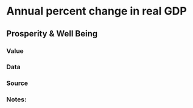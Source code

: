 # Annual percent change in real GDP

## Prosperity & Well Being

### Value

### Data

### Source

### Notes: